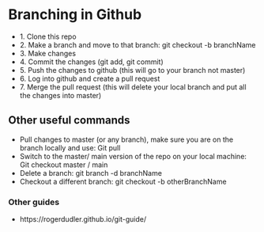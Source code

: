 <h1> Branching in Github </h1>
<ul>
<li> 1. Clone this repo </li>
<li> 2. Make a branch and move to that branch: git checkout -b branchName </li>
<li> 3. Make changes </li>
<li> 4. Commit the changes (git add, git commit) </li>
<li> 5. Push the changes to github (this will go to your branch not master) </li>
<li> 6. Log into github and create a pull request </li>
<li> 7. Merge the pull request (this will delete your local branch and put all the changes into master) </li>
</ul>


<h2> Other useful commands </h2>
<ul>
<li> Pull changes to master (or any branch), make sure you are on the branch locally and use: Git pull
<li> Switch to the master/ main version of the repo on your local machine: Git checkout master / main </li>
<li> Delete a branch: git branch -d branchName  </li>
<li> Checkout a different branch: git checkout -b otherBranchName </li>
</ul>

<h3> Other guides </h3>
<ul>
<li> https://rogerdudler.github.io/git-guide/ </li>
</ul>